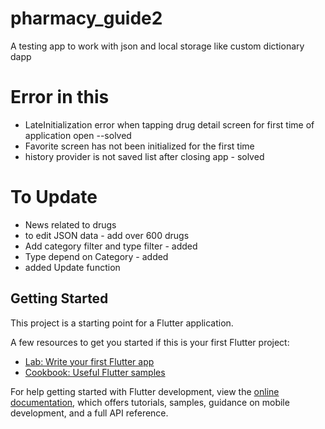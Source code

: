 # pharmacy_guide2

A testing app to work with json and local storage like custom dictionary dapp 

Error in this 
=============
- LateInitialization error when tapping drug detail screen for first time of application open --solved
- Favorite screen has not been initialized for the first time
- history provider is not saved list after closing app - solved 


To Update
=========
- News related to drugs
- to edit JSON data - add over 600 drugs
- Add category filter and type filter  - added
- Type depend on Category  - added
- added Update function

## Getting Started

This project is a starting point for a Flutter application.

A few resources to get you started if this is your first Flutter project:

- [Lab: Write your first Flutter app](https://docs.flutter.dev/get-started/codelab)
- [Cookbook: Useful Flutter samples](https://docs.flutter.dev/cookbook)

For help getting started with Flutter development, view the
[online documentation](https://docs.flutter.dev/), which offers tutorials,
samples, guidance on mobile development, and a full API reference.
